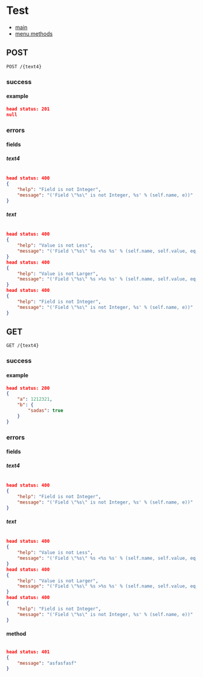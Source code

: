 # Test
* [main](/docs/main.md)
* [menu methods](/docs/menu.md)

## POST
```
POST /{text4}
```
### success
#### example
```json
head status: 201
null
```
### errors
#### fields
##### text4 
```json

head status: 400
{
    "help": "Field is not Integer",
    "message": "('Field \"%s\" is not Integer, %s' % (self.name, e))"
}
```
##### text 
```json

head status: 400
{
    "help": "Value is not Less",
    "message": "('Field \"%s\" %s <%s %s' % (self.name, self.value, eq, self.less))"
}
head status: 400
{
    "help": "Value is not Larger",
    "message": "('Field \"%s\" %s >%s %s' % (self.name, self.value, eq, self.larger))"
}
head status: 400
{
    "help": "Field is not Integer",
    "message": "('Field \"%s\" is not Integer, %s' % (self.name, e))"
}
```
## GET
```
GET /{text4}
```
### success
#### example
```json
head status: 200
{
    "a": 1212321,
    "b": {
        "sadas": true
    }
}
```
### errors
#### fields
##### text4 
```json

head status: 400
{
    "help": "Field is not Integer",
    "message": "('Field \"%s\" is not Integer, %s' % (self.name, e))"
}
```
##### text 
```json

head status: 400
{
    "help": "Value is not Less",
    "message": "('Field \"%s\" %s <%s %s' % (self.name, self.value, eq, self.less))"
}
head status: 400
{
    "help": "Value is not Larger",
    "message": "('Field \"%s\" %s >%s %s' % (self.name, self.value, eq, self.larger))"
}
head status: 400
{
    "help": "Field is not Integer",
    "message": "('Field \"%s\" is not Integer, %s' % (self.name, e))"
}
```
#### method
```json

head status: 401
{
    "message": "asfasfasf"
}
```